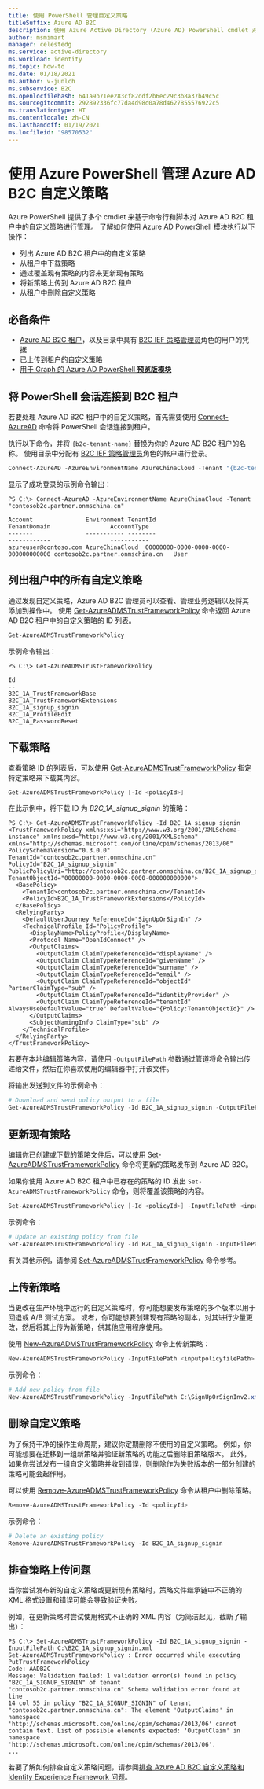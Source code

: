 ```yaml
---
title: 使用 PowerShell 管理自定义策略
titleSuffix: Azure AD B2C
description: 使用 Azure Active Directory (Azure AD) PowerShell cmdlet 对 Azure AD B2C 自定义策略进行编程式管理。 使用 PowerShell 创建、读取、更新和删除自定义策略。
author: msmimart
manager: celestedg
ms.service: active-directory
ms.workload: identity
ms.topic: how-to
ms.date: 01/18/2021
ms.author: v-junlch
ms.subservice: B2C
ms.openlocfilehash: 641a9b71ee283cf82ddf2b6ec29c3b8a37b49c5c
ms.sourcegitcommit: 292892336fc77da4d98d0a78d4627855576922c5
ms.translationtype: HT
ms.contentlocale: zh-CN
ms.lasthandoff: 01/19/2021
ms.locfileid: "98570532"
---
```

# <a name="manage-azure-ad-b2c-custom-policies-with-azure-powershell"></a>使用 Azure PowerShell 管理 Azure AD B2C 自定义策略

Azure PowerShell 提供了多个 cmdlet 来基于命令行和脚本对 Azure AD B2C 租户中的自定义策略进行管理。 了解如何使用 Azure AD PowerShell 模块执行以下操作：

* 列出 Azure AD B2C 租户中的自定义策略
* 从租户中下载策略
* 通过覆盖现有策略的内容来更新现有策略
* 将新策略上传到 Azure AD B2C 租户
* 从租户中删除自定义策略

## <a name="prerequisites"></a>必备条件

* [Azure AD B2C 租户](tutorial-create-tenant.md)，以及目录中具有 [B2C IEF 策略管理员](../active-directory/roles/permissions-reference.md#b2c-ief-policy-administrator)角色的用户的凭据
* 已上传到租户的[自定义策略](custom-policy-get-started.md)
* [用于 Graph 的 Azure AD PowerShell **预览版模块**](https://docs.microsoft.com/powershell/azure/active-directory/install-adv2)

## <a name="connect-powershell-session-to-b2c-tenant"></a>将 PowerShell 会话连接到 B2C 租户

若要处理 Azure AD B2C 租户中的自定义策略，首先需要使用 [Connect-AzureAD][Connect-AzureAD] 命令将 PowerShell 会话连接到租户。

执行以下命令，并将 `{b2c-tenant-name}` 替换为你的 Azure AD B2C 租户的名称。 使用目录中分配有 [B2C IEF 策略管理员](../active-directory/roles/permissions-reference.md#b2c-ief-policy-administrator)角色的帐户进行登录。

```PowerShell
Connect-AzureAD -AzureEnvironmentName AzureChinaCloud -Tenant "{b2c-tenant-name}.partner.onmschina.cn"
```

显示了成功登录的示例命令输出：

```Console
PS C:\> Connect-AzureAD -AzureEnvironmentName AzureChinaCloud -Tenant "contosob2c.partner.onmschina.cn"

Account               Environment TenantId                             TenantDomain                 AccountType
-------               ----------- --------                             ------------                 -----------
azureuser@contoso.com AzureChinaCloud  00000000-0000-0000-0000-000000000000 contosob2c.partner.onmschina.cn   User
```

## <a name="list-all-custom-policies-in-the-tenant"></a>列出租户中的所有自定义策略

通过发现自定义策略，Azure AD B2C 管理员可以查看、管理业务逻辑以及将其添加到操作中。 使用 [Get-AzureADMSTrustFrameworkPolicy][Get-AzureADMSTrustFrameworkPolicy] 命令返回 Azure AD B2C 租户中的自定义策略的 ID 列表。

```PowerShell
Get-AzureADMSTrustFrameworkPolicy
```

示例命令输出：

```Console
PS C:\> Get-AzureADMSTrustFrameworkPolicy

Id
--
B2C_1A_TrustFrameworkBase
B2C_1A_TrustFrameworkExtensions
B2C_1A_signup_signin
B2C_1A_ProfileEdit
B2C_1A_PasswordReset
```

## <a name="download-a-policy"></a>下载策略

查看策略 ID 的列表后，可以使用 [Get-AzureADMSTrustFrameworkPolicy][Get-AzureADMSTrustFrameworkPolicy] 指定特定策略来下载其内容。

```PowerShell
Get-AzureADMSTrustFrameworkPolicy [-Id <policyId>]
```

在此示例中，将下载 ID 为 *B2C_1A_signup_signin* 的策略：

```Console
PS C:\> Get-AzureADMSTrustFrameworkPolicy -Id B2C_1A_signup_signin
<TrustFrameworkPolicy xmlns:xsi="http://www.w3.org/2001/XMLSchema-instance" xmlns:xsd="http://www.w3.org/2001/XMLSchema" xmlns="http://schemas.microsoft.com/online/cpim/schemas/2013/06" PolicySchemaVersion="0.3.0.0" TenantId="contosob2c.partner.onmschina.cn" PolicyId="B2C_1A_signup_signin" PublicPolicyUri="http://contosob2c.partner.onmschina.cn/B2C_1A_signup_signin" TenantObjectId="00000000-0000-0000-0000-000000000000">
  <BasePolicy>
    <TenantId>contosob2c.partner.onmschina.cn</TenantId>
    <PolicyId>B2C_1A_TrustFrameworkExtensions</PolicyId>
  </BasePolicy>
  <RelyingParty>
    <DefaultUserJourney ReferenceId="SignUpOrSignIn" />
    <TechnicalProfile Id="PolicyProfile">
      <DisplayName>PolicyProfile</DisplayName>
      <Protocol Name="OpenIdConnect" />
      <OutputClaims>
        <OutputClaim ClaimTypeReferenceId="displayName" />
        <OutputClaim ClaimTypeReferenceId="givenName" />
        <OutputClaim ClaimTypeReferenceId="surname" />
        <OutputClaim ClaimTypeReferenceId="email" />
        <OutputClaim ClaimTypeReferenceId="objectId" PartnerClaimType="sub" />
        <OutputClaim ClaimTypeReferenceId="identityProvider" />
        <OutputClaim ClaimTypeReferenceId="tenantId" AlwaysUseDefaultValue="true" DefaultValue="{Policy:TenantObjectId}" />
      </OutputClaims>
      <SubjectNamingInfo ClaimType="sub" />
    </TechnicalProfile>
  </RelyingParty>
</TrustFrameworkPolicy>
```

若要在本地编辑策略内容，请使用 `-OutputFilePath` 参数通过管道将命令输出传递给文件，然后在你喜欢使用的编辑器中打开该文件。

将输出发送到文件的示例命令：

```PowerShell
# Download and send policy output to a file
Get-AzureADMSTrustFrameworkPolicy -Id B2C_1A_signup_signin -OutputFilePath C:\RPPolicy.xml
```

## <a name="update-an-existing-policy"></a>更新现有策略

编辑你已创建或下载的策略文件后，可以使用 [Set-AzureADMSTrustFrameworkPolicy][Set-AzureADMSTrustFrameworkPolicy] 命令将更新的策略发布到 Azure AD B2C。

如果你使用 Azure AD B2C 租户中已存在的策略的 ID 发出 `Set-AzureADMSTrustFrameworkPolicy` 命令，则将覆盖该策略的内容。

```PowerShell
Set-AzureADMSTrustFrameworkPolicy [-Id <policyId>] -InputFilePath <inputpolicyfilePath> [-OutputFilePath <outputFilePath>]
```

示例命令：

```PowerShell
# Update an existing policy from file
Set-AzureADMSTrustFrameworkPolicy -Id B2C_1A_signup_signin -InputFilePath C:\B2C_1A_signup_signin.xml
```

有关其他示例，请参阅 [Set-AzureADMSTrustFrameworkPolicy][Set-AzureADMSTrustFrameworkPolicy] 命令参考。

## <a name="upload-a-new-policy"></a>上传新策略

当更改在生产环境中运行的自定义策略时，你可能想要发布策略的多个版本以用于回退或 A/B 测试方案。 或者，你可能想要创建现有策略的副本，对其进行少量更改，然后将其上传为新策略，供其他应用程序使用。

使用 [New-AzureADMSTrustFrameworkPolicy][New-AzureADMSTrustFrameworkPolicy] 命令上传新策略：

```PowerShell
New-AzureADMSTrustFrameworkPolicy -InputFilePath <inputpolicyfilePath> [-OutputFilePath <outputFilePath>]
```

示例命令：

```PowerShell
# Add new policy from file
New-AzureADMSTrustFrameworkPolicy -InputFilePath C:\SignUpOrSignInv2.xml
```

## <a name="delete-a-custom-policy"></a>删除自定义策略

为了保持干净的操作生命周期，建议你定期删除不使用的自定义策略。 例如，你可能想要在迁移到一组新策略并验证新策略的功能之后删除旧策略版本。 此外，如果你尝试发布一组自定义策略并收到错误，则删除作为失败版本的一部分创建的策略可能会起作用。

可以使用 [Remove-AzureADMSTrustFrameworkPolicy][Remove-AzureADMSTrustFrameworkPolicy] 命令从租户中删除策略。

```PowerShell
Remove-AzureADMSTrustFrameworkPolicy -Id <policyId>
```

示例命令：

```PowerShell
# Delete an existing policy
Remove-AzureADMSTrustFrameworkPolicy -Id B2C_1A_signup_signin
```

## <a name="troubleshoot-policy-upload"></a>排查策略上传问题

当你尝试发布新的自定义策略或更新现有策略时，策略文件继承链中不正确的 XML 格式设置和错误可能会导致验证失败。

例如，在更新策略时尝试使用格式不正确的 XML 内容（为简洁起见，截断了输出）：

```Console
PS C:\> Set-AzureADMSTrustFrameworkPolicy -Id B2C_1A_signup_signin -InputFilePath C:\B2C_1A_signup_signin.xml
Set-AzureADMSTrustFrameworkPolicy : Error occurred while executing PutTrustFrameworkPolicy
Code: AADB2C
Message: Validation failed: 1 validation error(s) found in policy "B2C_1A_SIGNUP_SIGNIN" of tenant "contosob2c.partner.onmschina.cn".Schema validation error found at line
14 col 55 in policy "B2C_1A_SIGNUP_SIGNIN" of tenant "contosob2c.partner.onmschina.cn": The element 'OutputClaims' in namespace
'http://schemas.microsoft.com/online/cpim/schemas/2013/06' cannot contain text. List of possible elements expected: 'OutputClaim' in namespace
'http://schemas.microsoft.com/online/cpim/schemas/2013/06'.
...
```

若要了解如何排查自定义策略问题，请参阅[排查 Azure AD B2C 自定义策略和 Identity Experience Framework 问题](./troubleshoot-custom-policies.md)。

<!-- LINKS - External -->
[Connect-AzureAD]: https://docs.microsoft.com/powershell/module/azuread/get-azureadmstrustframeworkpolicy
[Get-AzureADMSTrustFrameworkPolicy]: https://docs.microsoft.com/powershell/module/azuread/get-azureadmstrustframeworkpolicy
[New-AzureADMSTrustFrameworkPolicy]: https://docs.microsoft.com/powershell/module/azuread/new-azureadmstrustframeworkpolicy
[Remove-AzureADMSTrustFrameworkPolicy]: https://docs.microsoft.com/powershell/module/azuread/remove-azureadmstrustframeworkpolicy
[Set-AzureADMSTrustFrameworkPolicy]: https://docs.microsoft.com/powershell/module/azuread/set-azureadmstrustframeworkpolicy

